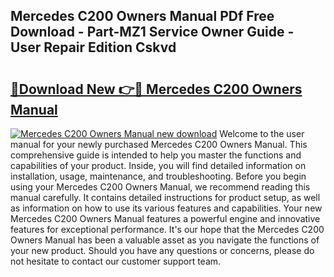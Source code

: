 ## Mercedes C200 Owners Manual PDf Free Download - Part-MZ1 Service Owner Guide - User Repair Edition Cskvd

# <h2><a href="http://cf18985.oget.top/?id=Mercedes+C200+Owners+Manual">🔗Download New 👉🔴 Mercedes C200 Owners Manual</a></h2>

[![Mercedes C200 Owners Manual new download](https://i.imgur.com/5g1atiW.png)](http://cf18985.oget.top/?id=Mercedes+C200+Owners+Manual)
Welcome to the user manual for your newly purchased Mercedes C200 Owners Manual. This comprehensive guide is intended to help you master the functions and capabilities of your product. Inside, you will find detailed information on installation, usage, maintenance, and troubleshooting. Before you begin using your Mercedes C200 Owners Manual, we recommend reading this manual carefully. It contains detailed instructions for product setup, as well as information on how to use its various features and capabilities. Your new Mercedes C200 Owners Manual features a powerful engine and innovative features for exceptional performance. It's our hope that the Mercedes C200 Owners Manual has been a valuable asset as you navigate the functions of your new product. Should you have any questions or concerns, please do not hesitate to contact our customer support team.
